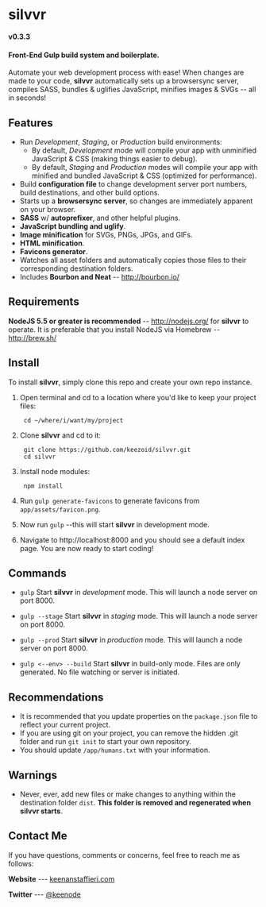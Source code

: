 # silvvr

**v0.3.3**

#### Front-End Gulp build system and boilerplate.

Automate your web development process with ease! When changes are made to your code, **silvvr** automatically sets up a browsersync server, compiles SASS, bundles & uglifies JavaScript, minifies images & SVGs -- all in seconds!

## Features
* Run *Development*, *Staging*, or *Production* build environments:
    * By default, *Development* mode will compile your app with unminified JavaScript & CSS (making things easier to debug).
    * By default, *Staging* and *Production* modes will compile your app with minified and bundled JavaScript & CSS (optimized for performance).
* Build **configuration file** to change development server port numbers, build destinations, and other build options.
* Starts up a **browsersync server**, so changes are immediately apparent on your browser.
* **SASS** w/ **autoprefixer**, and other helpful plugins.
* **JavaScript bundling and uglify**.
* **Image minification** for SVGs, PNGs, JPGs, and GIFs.
* **HTML minification**.
* **Favicons generator**.
* Watches all asset folders and automatically copies those files to their corresponding destination folders.
* Includes **Bourbon and Neat** -- http://bourbon.io/

## Requirements
**NodeJS 5.5 or greater is recommended** -- http://nodejs.org/ for **silvvr** to operate. It is preferable that you install NodeJS via Homebrew -- http://brew.sh/

## Install
To install **silvvr**, simply clone this repo and create your own repo instance. 

1. Open terminal and cd to a location where you'd like to keep your project files:

        cd ~/where/i/want/my/project

2. Clone **silvvr** and cd to it:

        git clone https://github.com/keezoid/silvvr.git
        cd silvvr

3. Install node modules:

        npm install

4. Run `gulp generate-favicons` to generate favicons from `app/assets/favicon.png`.

5. Now run `gulp` --this will start **silvvr** in development mode.

6. Navigate to http://localhost:8000 and you should see a default index page. You are now ready to start coding!

## Commands

* `gulp`
    Start **silvvr** in *development* mode. This will launch a node server on port 8000.

* `gulp --stage`
    Start **silvvr** in *staging* mode. This will launch a node server on port 8000.

* `gulp --prod`
    Start **silvvr** in *production* mode. This will launch a node server on port 8000.

* `gulp <--env> --build`
    Start **silvvr** in build-only mode. Files are only generated. No file watching or server is initiated.

## Recommendations
* It is recommended that you update properties on the `package.json` file to reflect your current project.
* If you are using git on your project, you can remove the hidden .git folder and run `git init` to start your own repository.
* You should update `/app/humans.txt` with your information.

## Warnings
* Never, ever, add new files or make changes to anything within the destination folder `dist`. **This folder is removed and regenerated when silvvr starts**.

## Contact Me
If you have questions, comments or concerns, feel free to reach me as follows:

**Website** --- [keenanstaffieri.com](http://keenanstaffieri.com)

**Twitter** --- [@keenode](https://twitter.com/keenode)
